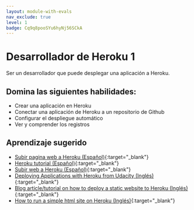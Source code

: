 ```yaml
---
layout: module-with-evals
nav_exclude: true
level: 1
badge: Cq9q8pooSYu6hyNj56SCkA
---
```

# Desarrollador de Heroku 1

Ser un desarrollador que puede desplegar una aplicación a Heroku.

## Domina las siguientes habilidades:

* Crear una aplicación en Heroku
* Conectar una aplicación de Heroku a un repositorio de Github
* Configurar el despliegue automático
* Ver y comprender los registros

## Aprendizaje sugerido

* [Subir pagina web a Heroku (Español)](https://www.youtube.com/watch?v=2qkdAt9PuqQ){:target="_blank"}
* [Heroku tutorial (Español)](https://www.youtube.com/watch?v=2qkdAt9PuqQ){:target="_blank"}
* [Subir web a Heroku (Español)](https://naps.com.mx/blog/subir-mi-web-a-la-nube-usando-heroku/){:target="_blank"}
* [Deploying Applications with Heroku from Udacity (Inglés)](https://www.udacity.com/course/deploying-applications-with-heroku--ud272){:target="_blank"}
* [Blog article/tutorial on how to deploy a static website to Heroku (Inglés)](https://blog.teamtreehouse.com/deploy-static-site-heroku){:target="_blank"}
* [How to run a simple html site on Heroku (Inglés)](https://medium.com/@winnieliang/how-to-run-a-simple-html-css-javascript-application-on-heroku-4e664c541b0b){:target="_blank"}